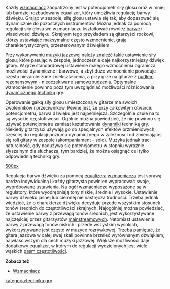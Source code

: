 Każdy [wzmacniacz](wzmacniacz "wikilink") zaopatrzony jest w
potencjometr siły głosu oraz w mniej lub bardziej rozbudowany equalizer,
który umożliwia regulację barwy dźwięku. Grając w zespole, siłę głosu
ustawia się tak, aby dopasować się dynamicznie do pozostałych
instrumentów. Można jednak za pomocą regulacji siły głosu we
wzmacniaczu kształtować również [barwę](barwa_dźwięku "wikilink") i
właściwości dźwięku. Skrajnym tego przykładem są gitarzyści rockowi,
którzy ustawiając maksymalne często wzmocnienie, grają
charakterystycznym, przesterowanym dźwiękiem.

Przy wykonywaniu muzyki jazzowej należy znaleźć takie ustawienie siły
głosu, które pasując w zespole, jednocześnie daje najkorzystniejszy
dźwięk gitary. W grze standardowej ustawienie małego wzmocnienia
ogranicza możliwości dynamiczne i barwowe, a zbyt duże wzmocnienie
powoduje często niezamierzone zniekształcenia, a przy grze na gitarze z
[pudłem rezonansowym](pudło_rezonansowe "wikilink") - nieoczekiwane
[samowzbudzenia](Sprzężenie_zwrotne "wikilink"). Optymalne wzmocnienie
powinno poza tym uwzględniać możliwości różnicowania
[dynamicznego](dynamika "wikilink") [techniką](technika "wikilink") gry.

Operowanie gałką siły głosu umieszczoną w gitarze ma swoich zwolenników
i przeciwników. Pewne jest, że przy całkowitym otwarciu potencjometru,
barwa dźwięku jest najpełniejsza. Szczególnie czułe na to są wysokie
częstotliwości. Ogólnie można powiedzieć, że nie powinno się używać
potencjometru zamiast kształtowania [dynamiki](dynamika "wikilink")
techniką gry. Niekiedy gitarzyści używają go do specjalnych efektów
brzmieniowych, częściej do regulacji poziomu dynamicznego w zależności
od zmieniającej się roli gitary w zespole (akompaniament - solo). Muzyka
jednak traci naturalność, gdy nadużywa się potencjometru w stopniu
wyraźnie słyszalnym dla słuchacza, tym bardziej, że można osiągnąć cel
tylko odpowiednią techniką gry.

[500px](Grafika:EqualizerWzmacniacza.png "wikilink")

Regulacja barwy dźwięku za pomocą [equalizera](equalizer "wikilink")
[wzmacniacza](wzmacniacz "wikilink") jest sprawą bardzo indywidualną i
każdy gitarzysta powinien wypracować swoje, wypróbowane ustawienia. Na
ogół wzmacniacze wyposażone są w regulatory, które wyodrębniają tony
niskie, średnie i wysokie. Ustawienie barwy dźwięku jasnej lub ciemnej
nie nastręcza trudności. Trzeba jednak wiedzieć, że o charakterze
dźwięku decyduje przede wszystkim stosunek tonów średnich do
częstotliwości skrajnych. Najogólniej można powiedzieć, że ustawienie
barwy z przewagą tonów średnich, jest wykorzystywane najczęściej przez
gitarzystów [mainstreamowych](mainstream "wikilink"). Natomiast
ustawienie barwy z przewagą tonów niskich i przede wszystkim wysokich,
wykorzystywane jest często w muzyce rozrywkowej. Trzeba pamiętać, że
gitara jazzowa w całej swej skali powinna brzmieć wyrównanym dźwiękiem,
najwłaściwszym dla cech muzyki jazzowej. Większe możliwości daje
dodatkowy equalizer, w którym do regulacji wydzielonych jest wiele
wąskich [pasm częstotliwości](pasmo_częstotliwości "wikilink").

**Zobacz też**

  - [Wzmacniacz](Wzmacniacz "wikilink")

[kategoria:technika gry](kategoria:technika_gry "wikilink")